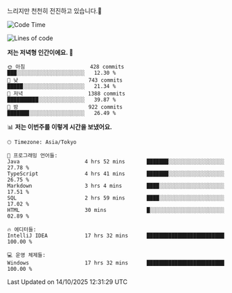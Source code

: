 느리지만 천천히 전진하고 있습니다.🐢

<!--START_SECTION:waka-->
![Code Time](http://img.shields.io/badge/Code%20Time-1%2C713%20hrs%205%20mins-blue)

![Lines of code](https://img.shields.io/badge/%EC%A0%80%EB%8A%94%20%EC%97%AC%ED%83%9C%EA%B9%8C%EC%A7%80%20-947.3%20thousand%20%EC%A4%84%EC%9D%98%20%EC%BD%94%EB%93%9C%EB%A5%BC%20%EC%9E%91%EC%84%B1%ED%96%88%EC%96%B4%EC%9A%94.-blue)

**저는 저녁형 인간이에요. 🦉** 

```text
🌞 아침                     428 commits         ███░░░░░░░░░░░░░░░░░░░░░░   12.30 % 
🌆 낮　                     743 commits         █████░░░░░░░░░░░░░░░░░░░░   21.34 % 
🌃 저녁                     1388 commits        ██████████░░░░░░░░░░░░░░░   39.87 % 
🌙 밤　                     922 commits         ███████░░░░░░░░░░░░░░░░░░   26.49 % 
```


📊 **저는 이번주를 이렇게 시간을 보냈어요.** 

```text
🕑︎ Timezone: Asia/Tokyo

💬 프로그래밍 언어들: 
Java                     4 hrs 52 mins       ███████░░░░░░░░░░░░░░░░░░   27.78 % 
TypeScript               4 hrs 41 mins       ███████░░░░░░░░░░░░░░░░░░   26.75 % 
Markdown                 3 hrs 4 mins        ████░░░░░░░░░░░░░░░░░░░░░   17.51 % 
SQL                      2 hrs 59 mins       ████░░░░░░░░░░░░░░░░░░░░░   17.02 % 
HTML                     30 mins             █░░░░░░░░░░░░░░░░░░░░░░░░   02.89 % 

🔥 에디터들: 
IntelliJ IDEA            17 hrs 32 mins      █████████████████████████   100.00 % 

💻 운영 체제들: 
Windows                  17 hrs 32 mins      █████████████████████████   100.00 % 
```


 Last Updated on 14/10/2025 12:31:29 UTC
<!--END_SECTION:waka-->
